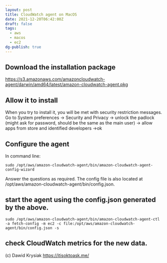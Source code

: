 ```yaml
---
layout: post
title: CloudWatch agent on MacOS
date: 2021-12-20T06:42:00Z
draft: false
tags:
  - aws
  - macos
  - ec2
dg-publish: true
---
```



## Download the installation package
https://s3.amazonaws.com/amazoncloudwatch-agent/darwin/amd64/latest/amazon-cloudwatch-agent.pkg

## Allow it to install
When you try to install it, you will be met with security restriction messages.
Go to System preferences -> Security and Privacy -> unlock the padlock (might ask for password, should be the same as the main user) -> allow apps from store and identified developers ->ok

## Configure the agent
In command line:


```
sudo /opt/aws/amazon-cloudwatch-agent/bin/amazon-cloudwatch-agent-config-wizard
```

Answer the questions as required.
The config file is also located at /opt/aws/amazon-cloudwatch-agent/bin/config.json.

## start the agent using the config.json generated by the above.

```
sudo /opt/aws/amazon-cloudwatch-agent/bin/amazon-cloudwatch-agent-ctl -a fetch-config -m ec2 -c file:/opt/aws/amazon-cloudwatch-agent/bin/config.json -s
```

## check CloudWatch metrics for the new data.

(c) Dawid Krysiak https://itisoktoask.me/ 